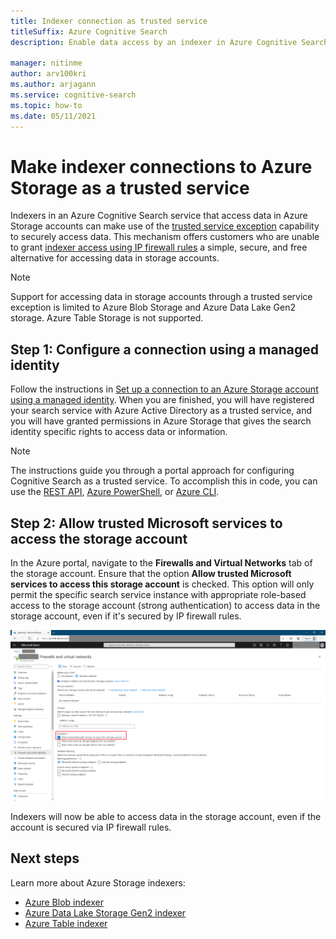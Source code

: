 ```yaml
---
title: Indexer connection as trusted service
titleSuffix: Azure Cognitive Search
description: Enable data access by an indexer in Azure Cognitive Search to data stored securely in Azure Storage.

manager: nitinme
author: arv100kri
ms.author: arjagann
ms.service: cognitive-search
ms.topic: how-to
ms.date: 05/11/2021
---
```


# Make indexer connections to Azure Storage as a trusted service

Indexers in an Azure Cognitive Search service that access data in Azure Storage accounts can make use of the [trusted service exception](../storage/common/storage-network-security.md#exceptions) capability to securely access data. This mechanism offers customers who are unable to grant [indexer access using IP firewall rules](search-indexer-howto-access-ip-restricted.md) a simple, secure, and free alternative for accessing data in storage accounts.

> [!NOTE]
> Support for accessing data in storage accounts through a trusted service exception is limited to Azure Blob Storage and Azure Data Lake Gen2 storage. Azure Table Storage is not supported.

## Step 1: Configure a connection using a managed identity

Follow the instructions in [Set up a connection to an Azure Storage account using a managed identity](search-howto-managed-identities-storage.md). When you are finished, you will have registered your search service with Azure Active Directory as a trusted service, and you will have granted permissions in Azure Storage that gives the search identity specific rights to access data or information.

> [!NOTE]
> The instructions guide you through a portal approach for configuring Cognitive Search as a trusted service. To accomplish this in code, you can use the [REST API](/rest/api/searchmanagement/2021-04-01-preview/services/create-or-update), [Azure PowerShell](search-manage-powershell.md#create-a-service-with-a-system-assigned-managed-identity), or [Azure CLI](search-manage-azure-cli.md#create-a-service-with-a-system-assigned-managed-identity).

## Step 2: Allow trusted Microsoft services to access the storage account

In the Azure portal, navigate to the **Firewalls and Virtual Networks** tab of the storage account. Ensure that the option **Allow trusted Microsoft services to access this storage account** is checked. This option will only permit the specific search service instance with appropriate role-based access to the storage account (strong authentication) to access data in the storage account, even if it's secured by IP firewall rules.

![Trusted service exception](media\search-indexer-howto-secure-access\exception.png "Trusted service exception")

Indexers will now be able to access data in the storage account, even if the account is secured via IP firewall rules.

## Next steps

Learn more about Azure Storage indexers:

- [Azure Blob indexer](search-howto-indexing-azure-blob-storage.md)
- [Azure Data Lake Storage Gen2 indexer](search-howto-index-azure-data-lake-storage.md)
- [Azure Table indexer](search-howto-indexing-azure-tables.md)